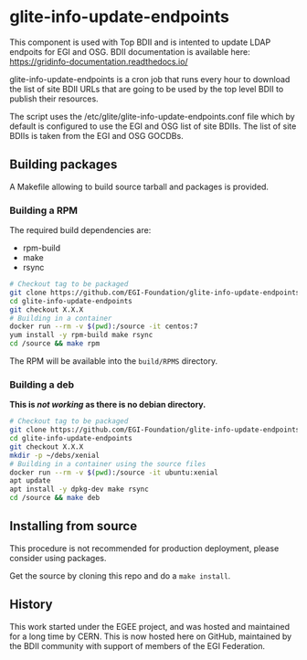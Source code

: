 # glite-info-update-endpoints

This component is used with Top BDII and is intented to update LDAP endpoits for EGI and OSG.
BDII documentation is available here: https://gridinfo-documentation.readthedocs.io/

glite-info-update-endpoints is a cron job that runs every hour to download
the list of site BDII URLs that are going to be used by the top level
BDII to publish their resources.

The script uses the /etc/glite/glite-info-update-endpoints.conf file which
by default is configured to use the EGI and OSG list of site BDIIs.
The list of site BDIIs is taken from the EGI and OSG GOCDBs.

## Building packages

A Makefile allowing to build source tarball and packages is provided.

### Building a RPM

The required build dependencies are:
- rpm-build
- make
- rsync

```sh
# Checkout tag to be packaged
git clone https://github.com/EGI-Foundation/glite-info-update-endpoints.git
cd glite-info-update-endpoints
git checkout X.X.X
# Building in a container
docker run --rm -v $(pwd):/source -it centos:7
yum install -y rpm-build make rsync
cd /source && make rpm
```

The RPM will be available into the `build/RPMS` directory.

### Building a deb

**This is _not working_ as there is no debian directory.**

```sh
# Checkout tag to be packaged
git clone https://github.com/EGI-Foundation/glite-info-update-endpoints.git
cd glite-info-update-endpoints
git checkout X.X.X
mkdir -p ~/debs/xenial
# Building in a container using the source files
docker run --rm -v $(pwd):/source -it ubuntu:xenial
apt update
apt install -y dpkg-dev make rsync
cd /source && make deb
```

## Installing from source

This procedure is not recommended for production deployment, please consider using packages.

Get the source by cloning this repo and do a `make install`.

## History

This work started under the EGEE project, and was hosted and maintained for a long time by CERN.
This is now hosted here on GitHub, maintained by the BDII community with support of members of the EGI Federation.
